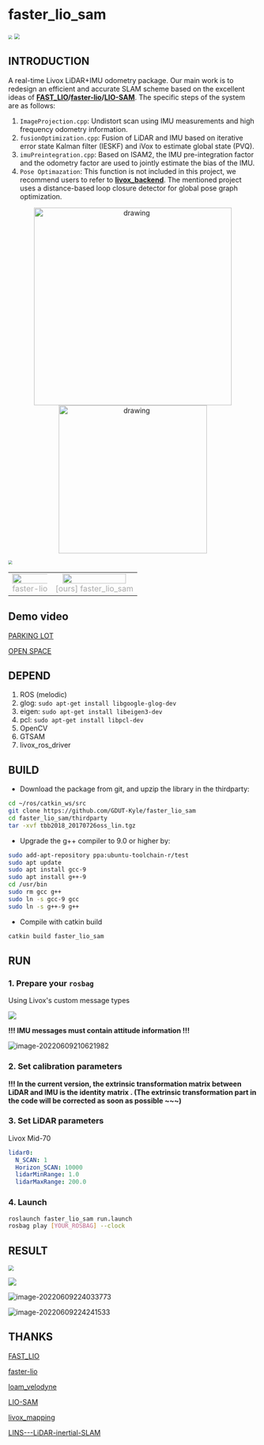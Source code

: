 # faster_lio_sam

<img src="./pic/gdut.png" div align=center style="zoom: 50%;" />

<img src="./pic/bag0.png" style="zoom: 67%;" />

## INTRODUCTION

A real-time Livox LiDAR+IMU odometry package. Our main work is to redesign an efficient and accurate SLAM scheme based on the excellent ideas of **[FAST_LIO](https://github.com/hku-mars/FAST_LIO)/[faster-lio](https://github.com/gaoxiang12/faster-lio)/[LIO-SAM](https://github.com/TixiaoShan/LIO-SAM)**. The specific steps of the system are as follows:

1. `ImageProjection.cpp`: Undistort scan using IMU measurements and high frequency odometry information.
2. `fusionOptimization.cpp`: Fusion of LiDAR and IMU based on iterative error state Kalman filter (IESKF) and iVox to estimate global state (PVQ).
3. `imuPreintegration.cpp`: Based on ISAM2, the IMU pre-integration factor and the odometry factor are used to jointly estimate the bias of the IMU.
4. `Pose Optimazation`: This function is not included in this project, we recommend users to refer to **[livox_backend](https://github.com/GDUT-Kyle/livox_backend)**. The mentioned project uses a distance-based loop closure detector for global pose graph optimization.

<p align='center'>
    <img src="./pic/handheld1.png" alt="drawing" width="400"/>
    <img src="./pic/handheld.jpg" alt="drawing" width="300"/>
</p>
<img src="./pic/frame.png" style="zoom:50%;" />

<table rules="none" align="center">
	<tr>
		<td>
			<center>
				<img src="./pic/fl1.png" width="110%" />
				<br/>
				<font color="AAAAAA">faster-lio</font>
			</center>
		</td>
		<td>
			<center>
				<img src="./pic/myfl1.png" width="90%" />
				<br/>
				<font color="AAAAAA">[ours] faster_lio_sam</font>
			</center>
		</td>
	</tr>
</table>


## Demo video

[PARKING LOT](https://www.bilibili.com/video/BV19F411F7mR?spm_id_from=333.999.0.0&vd_source=5cb4af9a8739369e1b405a4fd42e8b80)

[OPEN SPACE](https://www.bilibili.com/video/BV1cF411V7XX?spm_id_from=333.999.0.0&vd_source=5cb4af9a8739369e1b405a4fd42e8b80)

## DEPEND

1. ROS (melodic)
2. glog: `sudo apt-get install libgoogle-glog-dev`
3. eigen: `sudo apt-get install libeigen3-dev`
4. pcl: `sudo apt-get install libpcl-dev`
5. OpenCV
6. GTSAM
6. livox_ros_driver

## BUILD

- Download the package from git, and upzip the library in the thirdparty:
```bash
cd ~/ros/catkin_ws/src
git clone https://github.com/GDUT-Kyle/faster_lio_sam
cd faster_lio_sam/thirdparty
tar -xvf tbb2018_20170726oss_lin.tgz
```

- Upgrade the g++ compiler to 9.0 or higher by:

```bash
sudo add-apt-repository ppa:ubuntu-toolchain-r/test
sudo apt update
sudo apt install gcc-9
sudo apt install g++-9
cd /usr/bin
sudo rm gcc g++
sudo ln -s gcc-9 gcc
sudo ln -s g++-9 g++
```
- Compile with catkin build
```bash
catkin build faster_lio_sam
```

## RUN

### 1. Prepare your `rosbag`

Using Livox's custom message types

![](./pic/info_rosbag.png)

**!!! IMU messages must contain attitude information !!!**

![image-20220609210621982](pic/imu_data.png)

### 2. Set calibration parameters

**!!! In the current version, the extrinsic transformation matrix between LiDAR and IMU is the identity matrix . (The extrinsic transformation part in the code will be corrected as soon as possible ~~~)**

### 3. Set LiDAR parameters

Livox Mid-70

```yaml
lidar0:
  N_SCAN: 1
  Horizon_SCAN: 10000
  lidarMinRange: 1.0
  lidarMaxRange: 200.0
```

### 4. Launch

```bash
roslaunch faster_lio_sam run.launch
rosbag play [YOUR_ROSBAG] --clock
```

## RESULT

<img src="pic/bag1.png" style="zoom: 67%;" />

![](./pic/bag2.png)

![image-20220609224033773](pic/bag3.png)

![image-20220609224241533](pic/bag4.png)

## THANKS

[FAST_LIO](https://github.com/hku-mars/FAST_LIO)

[faster-lio](https://github.com/gaoxiang12/faster-lio)

[loam_velodyne](https://github.com/laboshinl/loam_velodyne)

[LIO-SAM](https://github.com/TixiaoShan/LIO-SAM)

[livox_mapping](https://github.com/Livox-SDK/livox_mapping)

[LINS---LiDAR-inertial-SLAM](https://github.com/ChaoqinRobotics/LINS---LiDAR-inertial-SLAM)
